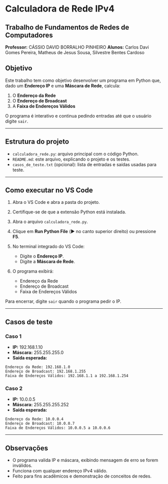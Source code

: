 # Calculadora de Rede IPv4

## Trabalho de Fundamentos de Redes de Computadores

**Professor:** CÁSSIO DAVID BORRALHO PINHEIRO
**Alunos:** Carlos Davi Gomes Pereira, Matheus de Jesus Sousa, Silvestre Bentes Cardoso

## Objetivo

Este trabalho tem como objetivo desenvolver um programa em Python que, dado um **Endereço IP** e uma **Máscara de Rede**, calcula:

1. O **Endereço da Rede**
2. O **Endereço de Broadcast**
3. A **Faixa de Endereços Válidos**

O programa é interativo e continua pedindo entradas até que o usuário digite `sair`.

---

## Estrutura do projeto

* `calculadora_rede.py`: arquivo principal com o código Python.
* `README.md`: este arquivo, explicando o projeto e os testes.
* `casos_de_teste.txt` (opcional): lista de entradas e saídas usadas para teste.

---

## Como executar no VS Code

1. Abra o VS Code e abra a pasta do projeto.
2. Certifique-se de que a extensão Python está instalada.
3. Abra o arquivo `calculadora_rede.py`.
4. Clique em **Run Python File** (▶️ no canto superior direito) ou pressione **F5**.
5. No terminal integrado do VS Code:

   * Digite o **Endereço IP**.
   * Digite a **Máscara de Rede**.
6. O programa exibirá:

   * Endereço da Rede
   * Endereço de Broadcast
   * Faixa de Endereços Válidos

Para encerrar, digite `sair` quando o programa pedir o IP.

---

## Casos de teste

### Caso 1

* **IP:** 192.168.1.10
* **Máscara:** 255.255.255.0
* **Saída esperada:**

```
Endereço da Rede: 192.168.1.0
Endereço de Broadcast: 192.168.1.255
Faixa de Endereços Válidos: 192.168.1.1 a 192.168.1.254
```

### Caso 2

* **IP:** 10.0.0.5
* **Máscara:** 255.255.255.252
* **Saída esperada:**

```
Endereço da Rede: 10.0.0.4
Endereço de Broadcast: 10.0.0.7
Faixa de Endereços Válidos: 10.0.0.5 a 10.0.0.6
```

---

## Observações

* O programa valida IP e máscara, exibindo mensagem de erro se forem inválidos.
* Funciona com qualquer endereço IPv4 válido.
* Feito para fins acadêmicos e demonstração de conceitos de redes.
